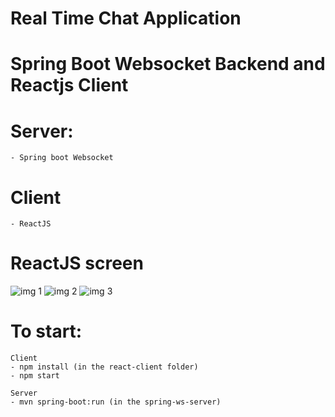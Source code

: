 # Real Time Chat Application
# Spring Boot Websocket Backend and Reactjs Client

# Server:
    - Spring boot Websocket

# Client
    - ReactJS

# ReactJS screen

![img 1](https://github.com/HimanshuKumarSahu/Real-Time-Chat-Application/assets/125769379/5518a9bb-95a9-42e6-aa45-7e8ca0d193cd)
![img 2](https://github.com/HimanshuKumarSahu/Real-Time-Chat-Application/assets/125769379/d17ab868-8ba2-4db7-a709-0a82423b5cb7)
![img 3](https://github.com/HimanshuKumarSahu/Real-Time-Chat-Application/assets/125769379/33de2083-d42a-4103-81fc-191fb3b4796b)



# To start:
    
    Client
    - npm install (in the react-client folder)
    - npm start
    
    Server
    - mvn spring-boot:run (in the spring-ws-server)
